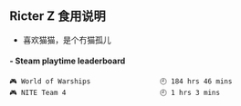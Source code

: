 ## Ricter Z 食用说明
- 喜欢猫猫，是个冇猫孤儿

<!-- steam-box start -->
#### - Steam playtime leaderboard
```text
🎮 World of Warships                 🕘 184 hrs 46 mins
🎮 NITE Team 4                       🕘 1 hrs 3 mins
```
<!-- Powered by https://github.com/YouEclipse/steam-box . -->
<!-- steam-box end -->
